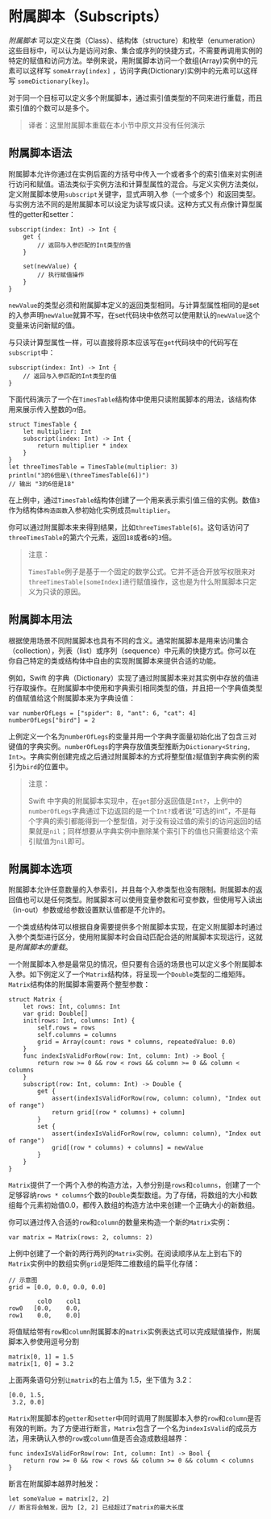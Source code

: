 # 附属脚本（Subscripts）

*附属脚本* 可以定义在类（Class）、结构体（structure）和枚举（enumeration）这些目标中，可以认为是访问对象、集合或序列的快捷方式，不需要再调用实例的特定的赋值和访问方法。举例来说，用附属脚本访问一个数组(Array)实例中的元素可以这样写 `someArray[index]` ，访问字典(Dictionary)实例中的元素可以这样写 `someDictionary[key]`。

对于同一个目标可以定义多个附属脚本，通过索引值类型的不同来进行重载，而且索引值的个数可以是多个。

> 译者：这里附属脚本重载在本小节中原文并没有任何演示

<a name="subscript_syntax"></a>
## 附属脚本语法

附属脚本允许你通过在实例后面的方括号中传入一个或者多个的索引值来对实例进行访问和赋值。语法类似于实例方法和计算型属性的混合。与定义实例方法类似，定义附属脚本使用`subscript`关键字，显式声明入参（一个或多个）和返回类型。与实例方法不同的是附属脚本可以设定为读写或只读。这种方式又有点像计算型属性的getter和setter：

```
subscript(index: Int) -> Int {
	get {
		// 返回与入参匹配的Int类型的值
	}

	set(newValue) {
		// 执行赋值操作
	}
}
```

`newValue`的类型必须和附属脚本定义的返回类型相同。与计算型属性相同的是set的入参声明`newValue`就算不写，在set代码块中依然可以使用默认的`newValue`这个变量来访问新赋的值。

与只读计算型属性一样，可以直接将原本应该写在`get`代码块中的代码写在`subscript`中：

```
subscript(index: Int) -> Int {
	// 返回与入参匹配的Int类型的值
}
```

下面代码演示了一个在`TimesTable`结构体中使用只读附属脚本的用法，该结构体用来展示传入整数的*n*倍。

```
struct TimesTable {
	let multiplier: Int
	subscript(index: Int) -> Int {
		return multiplier * index
	}
}
let threeTimesTable = TimesTable(multiplier: 3)
println("3的6倍是\(threeTimesTable[6])")
// 输出 "3的6倍是18"
```

在上例中，通过`TimesTable`结构体创建了一个用来表示索引值三倍的实例。数值`3`作为结构体`构造函数`入参初始化实例成员`multiplier`。

你可以通过附属脚本来来得到结果，比如`threeTimesTable[6]`。这句话访问了`threeTimesTable`的第六个元素，返回`18`或者`6`的`3`倍。

>注意：
>
> `TimesTable`例子是基于一个固定的数学公式。它并不适合开放写权限来对`threeTimesTable[someIndex]`进行赋值操作，这也是为什么附属脚本只定义为只读的原因。


<a name="subscript_usage"></a>
## 附属脚本用法

根据使用场景不同附属脚本也具有不同的含义。通常附属脚本是用来访问集合（collection），列表（list）或序列（sequence）中元素的快捷方式。你可以在你自己特定的类或结构体中自由的实现附属脚本来提供合适的功能。

例如，Swift 的字典（Dictionary）实现了通过附属脚本来对其实例中存放的值进行存取操作。在附属脚本中使用和字典索引相同类型的值，并且把一个字典值类型的值赋值给这个附属脚本来为字典设值：

```
var numberOfLegs = ["spider": 8, "ant": 6, "cat": 4]
numberOfLegs["bird"] = 2
```

上例定义一个名为`numberOfLegs`的变量并用一个字典字面量初始化出了包含三对键值的字典实例。`numberOfLegs`的字典存放值类型推断为`Dictionary<String, Int>`。字典实例创建完成之后通过附属脚本的方式将整型值`2`赋值到字典实例的索引为`bird`的位置中。

> 注意：
>
> Swift 中字典的附属脚本实现中，在`get`部分返回值是`Int?`，上例中的`numberOfLegs`字典通过下边返回的是一个`Int?`或者说“可选的int”，不是每个字典的索引都能得到一个整型值，对于没有设过值的索引的访问返回的结果就是`nil`；同样想要从字典实例中删除某个索引下的值也只需要给这个索引赋值为`nil`即可。

<a name="subscript_options"></a>
## 附属脚本选项

附属脚本允许任意数量的入参索引，并且每个入参类型也没有限制。附属脚本的返回值也可以是任何类型。附属脚本可以使用变量参数和可变参数，但使用写入读出（in-out）参数或给参数设置默认值都是不允许的。

一个类或结构体可以根据自身需要提供多个附属脚本实现，在定义附属脚本时通过入参个类型进行区分，使用附属脚本时会自动匹配合适的附属脚本实现运行，这就是*附属脚本的重载*。

一个附属脚本入参是最常见的情况，但只要有合适的场景也可以定义多个附属脚本入参。如下例定义了一个`Matrix`结构体，将呈现一个`Double`类型的二维矩阵。`Matrix`结构体的附属脚本需要两个整型参数：

```
struct Matrix {
	let rows: Int, columns: Int
	var grid: Double[]
	init(rows: Int, columns: Int) {
		self.rows = rows
		self.columns = columns
		grid = Array(count: rows * columns, repeatedValue: 0.0)
	}
	func indexIsValidForRow(row: Int, column: Int) -> Bool {
        return row >= 0 && row < rows && column >= 0 && column < columns
    }
    subscript(row: Int, column: Int) -> Double {
        get {
            assert(indexIsValidForRow(row, column: column), "Index out of range")
            return grid[(row * columns) + column]
        }
        set {
            assert(indexIsValidForRow(row, column: column), "Index out of range")
            grid[(row * columns) + columns] = newValue
        }
	}
}
```

`Matrix`提供了一个两个入参的构造方法，入参分别是`rows`和`columns`，创建了一个足够容纳`rows * columns`个数的`Double`类型数组。为了存储，将数组的大小和数组每个元素初始值0.0，都传入数组的构造方法中来创建一个正确大小的新数组。

你可以通过传入合适的`row`和`column`的数量来构造一个新的`Matrix`实例：

```
var matrix = Matrix(rows: 2, columns: 2)
```

上例中创建了一个新的两行两列的`Matrix`实例。在阅读顺序从左上到右下的`Matrix`实例中的数组实例`grid`是矩阵二维数组的扁平化存储：

```
// 示意图
grid = [0.0, 0.0, 0.0, 0.0]

		col0 	col1
row0   [0.0, 	0.0,
row1	0.0, 	0.0]
```

将值赋给带有`row`和`column`附属脚本的`matrix`实例表达式可以完成赋值操作，附属脚本入参使用逗号分割

```
matrix[0, 1] = 1.5
matrix[1, 0] = 3.2
```

上面两条语句分别`让matrix`的右上值为 1.5，坐下值为 3.2：

```
[0.0, 1.5,
 3.2, 0.0]
```

`Matrix`附属脚本的`getter`和`setter`中同时调用了附属脚本入参的`row`和`column`是否有效的判断。为了方便进行断言，`Matrix`包含了一个名为`indexIsValid`的成员方法，用来确认入参的`row`或`column`值是否会造成数组越界：

```
func indexIsValidForRow(row: Int, column: Int) -> Bool {
    return row >= 0 && row < rows && column >= 0 && column < columns
}
```

断言在附属脚本越界时触发：

```
let someValue = matrix[2, 2]
// 断言将会触发，因为 [2, 2] 已经超过了matrix的最大长度
```

